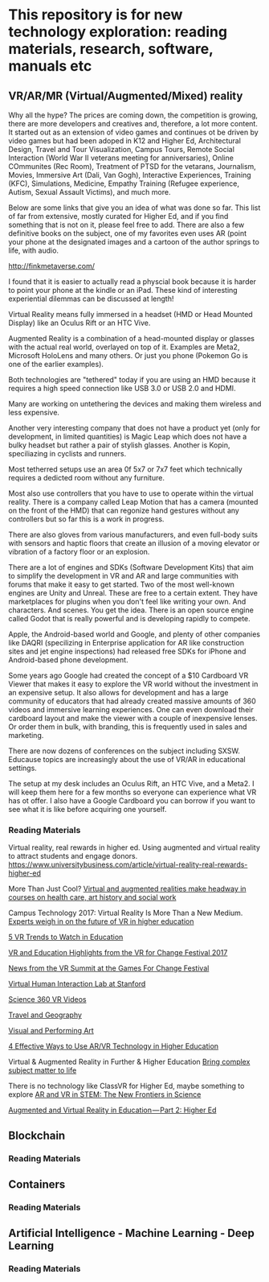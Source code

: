 # This repository is for new technology exploration: reading materials, research, software, manuals etc

## VR/AR/MR (Virtual/Augmented/Mixed) reality

Why all the hype? The prices are coming down, the competition is growing, there are more developers and creatives and, therefore, a lot more content. It started out as an extension of video games and continues ot be driven by video games
but had been adoped in K12 and Higher Ed, Architectural Design, Travel and Tour Visualization, Campus Tours, Remote Social Interaction (World War II veterans meeting for anniversaries), Online COmmunites (Rec Room), Treatment of PTSD for the vetarans, Journalism, Movies, Immersive Art (Dali, Van Gogh), Interactive Experiences, Training (KFC), Simulations, Medicine, Empathy Training (Refugee experience, Autism, Sexual Assault Victims), and much more.

Below are some links that give you an idea of what was done so far. This list of far from extensive, mostly curated for Higher Ed, and if you find something that is not on it, please feel free to add. There are also a few definitive books on the subject, one of my favorites even uses AR (point your phone at the designated images and a cartoon of the author springs to life, with audio. 

http://finkmetaverse.com/

I found that it is easier to actually read a physcial book because it is harder to point your phone at the kindle or an iPad.
These kind of interesting experiential dilemmas can be discussed at length!

Virtual Reality means fully immersed in a headset (HMD or Head Mounted Display) like an Oculus Rift or an HTC Vive.

Augmented Reality is a combination of a head-mounted display or glasses with the actual real world, overlayed on top of it. Examples are Meta2, Microsoft HoloLens and many others. Or just you phone (Pokemon Go is one of the earlier examples).

Both technologies are "tethered" today if you are using an HMD because it requires a high speed connection like USB 3.0 or USB 2.0 and HDMI.

Many are working on untethering the devices and making them wireless and less expensive.

Another very interesting company that does not have a product yet (only for development, in limited quantities) is Magic Leap which does not have a bulky headset but rather a pair of stylish glasses. Another is Kopin, speciliazing in cyclists and runners.

Most tetherred setups use an area 0f 5x7 or 7x7 feet which technically requires a dedicted room without any furniture.

Most also use controllers that you have to use to operate within the virtual reality. There is a company called Leap Motion that has a camera (mounted on the front of the HMD) that can regonize hand gestures without any controllers but so far this is a work in progress.

There are also gloves from various manufacturers, and even full-body suits with sensors and haptic floors that create an illusion of a moving elevator or vibration of a factory floor or an explosion.

There are a lot of engines and SDKs (Software Development Kits) that aim to simplify the development in VR and AR and large communities with forums that make it easy to get started. Two of the most well-known engines are Unity and Unreal. These are free to a certain extent. They have marketplaces for plugins when you don't feel like writing your own. And characters. And scenes. You get the idea. There is an open source engine called Godot that is really powerful and is developing rapidly to compete.

Apple, the Android-based world and Google, and plenty of other companies like DAQRI (specilizing in Enterprise application for AR like construction sites and jet engine inspections) had released free SDKs for iPhone and Android-based phone development.

Some years ago Google had created the concept of a $10 Cardboard VR Viewer that makes it easy to explore the VR world without the investment in an expensive setup. It also allows for development and has a large community of educators that had already created massive amounts of 360 videos and immersive learning experiences. One can even download their cardboard layout and make the viewer with a couple of inexpensive lenses. Or order them in bulk, with branding, this is frequently used in sales and marketing.

There are now dozens of conferences on the subject including SXSW. Educause topics are increasingly about the use of VR/AR in educational settings. 

The setup at my desk includes an Oculus Rift, an HTC Vive, and a Meta2. I will keep them here for a few months so everyone can experience what VR has ot offer. I also have a Google Cardboard you can borrow if you want to see what it is like before acquiring one yourself. 

### Reading Materials

Virtual reality, real rewards in higher ed.
Using augmented and virtual reality to attract students and engage donors.
https://www.universitybusiness.com/article/virtual-reality-real-rewards-higher-ed

More Than Just Cool?
[Virtual and augmented realities make headway in courses on health care, art history and social work](https://www.insidehighered.com/digital-learning/article/2017/07/12/vr-and-ar-more-just-cool)

Campus Technology 2017: Virtual Reality Is More Than a New Medium.
[Experts weigh in on the future of VR in higher education](https://edtechmagazine.com/higher/article/2017/07/campus-technology-2017-virtual-reality-more-new-medium)

[5 VR Trends to Watch in Education](https://campustechnology.com/articles/2017/05/16/5-vr-trends-to-watch-in-education.aspx)

[VR and Education Highlights from the VR for Change Festival 2017](https://virtualrealityforeducation.com/vr-education-highlights-vr-change-festival-2017/)

[News from the VR Summit at the Games For Change Festival](https://virtualrealityforeducation.com/news-vr-summit-games-change-festival/)

[Virtual Human Interaction Lab at Stanford](https://vhil.stanford.edu/)

[Science 360 VR Videos](https://virtualrealityforeducation.com/google-cardboard-vr-videos/science-vr-apps/)

[Travel and Geography](https://virtualrealityforeducation.com/google-cardboard-vr-videos/travel-geography-vr-videos/)

[Visual and Performing Art](https://virtualrealityforeducation.com/google-cardboard-vr-videos/artistic-vr-videos/)


[4 Effective Ways to Use AR/VR Technology in Higher Education](https://www.epson.com/blog/higher-education/arvr-technology-in-classrooms/)

Virtual & Augmented Reality in Further & Higher Education
[Bring complex subject matter to life](http://www.classvr.com/virtual-reality-in-education/vr-university-higher-education/)

There is no technology like ClassVR for Higher Ed, maybe something to explore
[AR and VR in STEM: The New Frontiers in Science](https://er.educause.edu/blogs/2017/8/ar-and-vr-in-stem-the-new-frontiers-in-science)

[Augmented and Virtual Reality in Education — Part 2: Higher Ed](https://www.iotforall.com/augmented-virtual-reality-higher-education/)



## Blockchain

### Reading Materials


## Containers

### Reading Materials


## Artificial Intelligence - Machine Learning - Deep Learning

### Reading Materials
